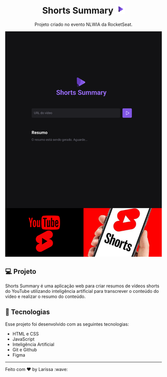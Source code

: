 <h1 align="center"> Shorts Summary <img alt="shorts" src="public/logo.svg" width="30"></h1>

<p align="center">
Projeto criado no evento NLWIA da RocketSeat.
</p>



<p align="center">
  <img alt="ShortsWeb" src="Shorts.png">
</p>

## 💻 Projeto

Shorts Summary é uma aplicação web para criar resumos de vídeos shorts do YouTube utilizando inteligência artificial para transcrever o conteúdo do vídeo e realizar o resumo do conteúdo.

## 🚀 Tecnologias

Esse projeto foi desenvolvido com as seguintes tecnologias:

- HTML e CSS
- JavaScript
- Inteligência Artificial
- Git e Github
- Figma


------

<footer>Feito com ♥ by Larissa :wave:</footer>
